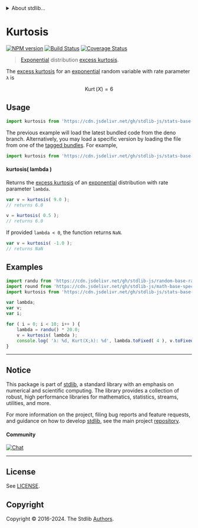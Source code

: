 <!--

@license Apache-2.0

Copyright (c) 2018 The Stdlib Authors.

Licensed under the Apache License, Version 2.0 (the "License");
you may not use this file except in compliance with the License.
You may obtain a copy of the License at

   http://www.apache.org/licenses/LICENSE-2.0

Unless required by applicable law or agreed to in writing, software
distributed under the License is distributed on an "AS IS" BASIS,
WITHOUT WARRANTIES OR CONDITIONS OF ANY KIND, either express or implied.
See the License for the specific language governing permissions and
limitations under the License.

-->


<details>
  <summary>
    About stdlib...
  </summary>
  <p>We believe in a future in which the web is a preferred environment for numerical computation. To help realize this future, we've built stdlib. stdlib is a standard library, with an emphasis on numerical and scientific computation, written in JavaScript (and C) for execution in browsers and in Node.js.</p>
  <p>The library is fully decomposable, being architected in such a way that you can swap out and mix and match APIs and functionality to cater to your exact preferences and use cases.</p>
  <p>When you use stdlib, you can be absolutely certain that you are using the most thorough, rigorous, well-written, studied, documented, tested, measured, and high-quality code out there.</p>
  <p>To join us in bringing numerical computing to the web, get started by checking us out on <a href="https://github.com/stdlib-js/stdlib">GitHub</a>, and please consider <a href="https://opencollective.com/stdlib">financially supporting stdlib</a>. We greatly appreciate your continued support!</p>
</details>

# Kurtosis

[![NPM version][npm-image]][npm-url] [![Build Status][test-image]][test-url] [![Coverage Status][coverage-image]][coverage-url] <!-- [![dependencies][dependencies-image]][dependencies-url] -->

> [Exponential][exponential-distribution] distribution [excess kurtosis][kurtosis].

<!-- Section to include introductory text. Make sure to keep an empty line after the intro `section` element and another before the `/section` close. -->

<section class="intro">

The [excess kurtosis][kurtosis] for an [exponential][exponential-distribution] random variable with rate parameter `λ` is

<!-- <equation class="equation" label="eq:exponential_kurtosis" align="center" raw="\operatorname{Kurt}\left( X \right) = 6" alt="Excess kurtosis for an exponential distribution."> -->

```math
\mathop{\mathrm{Kurt}}\left( X \right) = 6
```

<!-- <div class="equation" align="center" data-raw-text="\operatorname{Kurt}\left( X \right) = 6" data-equation="eq:exponential_kurtosis">
    <img src="https://cdn.jsdelivr.net/gh/stdlib-js/stdlib@51534079fef45e990850102147e8945fb023d1d0/lib/node_modules/@stdlib/stats/base/dists/exponential/kurtosis/docs/img/equation_exponential_kurtosis.svg" alt="Excess kurtosis for an exponential distribution.">
    <br>
</div> -->

<!-- </equation> -->

</section>

<!-- /.intro -->

<!-- Package usage documentation. -->



<section class="usage">

## Usage

```javascript
import kurtosis from 'https://cdn.jsdelivr.net/gh/stdlib-js/stats-base-dists-exponential-kurtosis@deno/mod.js';
```
The previous example will load the latest bundled code from the deno branch. Alternatively, you may load a specific version by loading the file from one of the [tagged bundles](https://github.com/stdlib-js/stats-base-dists-exponential-kurtosis/tags). For example,

```javascript
import kurtosis from 'https://cdn.jsdelivr.net/gh/stdlib-js/stats-base-dists-exponential-kurtosis@v0.2.2-deno/mod.js';
```

#### kurtosis( lambda )

Returns the [excess kurtosis][kurtosis] of an [exponential][exponential-distribution] distribution with rate parameter `lambda`.

```javascript
var v = kurtosis( 9.0 );
// returns 6.0

v = kurtosis( 0.5 );
// returns 6.0
```

If provided `lambda < 0`, the function returns `NaN`.

```javascript
var v = kurtosis( -1.0 );
// returns NaN
```

</section>

<!-- /.usage -->

<!-- Package usage notes. Make sure to keep an empty line after the `section` element and another before the `/section` close. -->

<section class="notes">

</section>

<!-- /.notes -->

<!-- Package usage examples. -->

<section class="examples">

## Examples

<!-- eslint no-undef: "error" -->

```javascript
import randu from 'https://cdn.jsdelivr.net/gh/stdlib-js/random-base-randu@deno/mod.js';
import round from 'https://cdn.jsdelivr.net/gh/stdlib-js/math-base-special-round@deno/mod.js';
import kurtosis from 'https://cdn.jsdelivr.net/gh/stdlib-js/stats-base-dists-exponential-kurtosis@deno/mod.js';

var lambda;
var v;
var i;

for ( i = 0; i < 10; i++ ) {
    lambda = randu() * 20.0;
    v = kurtosis( lambda );
    console.log( 'λ: %d, Kurt(X;λ): %d', lambda.toFixed( 4 ), v.toFixed( 4 ) );
}
```

</section>

<!-- /.examples -->

<!-- Section to include cited references. If references are included, add a horizontal rule *before* the section. Make sure to keep an empty line after the `section` element and another before the `/section` close. -->

<section class="references">

</section>

<!-- /.references -->

<!-- Section for related `stdlib` packages. Do not manually edit this section, as it is automatically populated. -->

<section class="related">

</section>

<!-- /.related -->

<!-- Section for all links. Make sure to keep an empty line after the `section` element and another before the `/section` close. -->


<section class="main-repo" >

* * *

## Notice

This package is part of [stdlib][stdlib], a standard library with an emphasis on numerical and scientific computing. The library provides a collection of robust, high performance libraries for mathematics, statistics, streams, utilities, and more.

For more information on the project, filing bug reports and feature requests, and guidance on how to develop [stdlib][stdlib], see the main project [repository][stdlib].

#### Community

[![Chat][chat-image]][chat-url]

---

## License

See [LICENSE][stdlib-license].


## Copyright

Copyright &copy; 2016-2024. The Stdlib [Authors][stdlib-authors].

</section>

<!-- /.stdlib -->

<!-- Section for all links. Make sure to keep an empty line after the `section` element and another before the `/section` close. -->

<section class="links">

[npm-image]: http://img.shields.io/npm/v/@stdlib/stats-base-dists-exponential-kurtosis.svg
[npm-url]: https://npmjs.org/package/@stdlib/stats-base-dists-exponential-kurtosis

[test-image]: https://github.com/stdlib-js/stats-base-dists-exponential-kurtosis/actions/workflows/test.yml/badge.svg?branch=v0.2.2
[test-url]: https://github.com/stdlib-js/stats-base-dists-exponential-kurtosis/actions/workflows/test.yml?query=branch:v0.2.2

[coverage-image]: https://img.shields.io/codecov/c/github/stdlib-js/stats-base-dists-exponential-kurtosis/main.svg
[coverage-url]: https://codecov.io/github/stdlib-js/stats-base-dists-exponential-kurtosis?branch=main

<!--

[dependencies-image]: https://img.shields.io/david/stdlib-js/stats-base-dists-exponential-kurtosis.svg
[dependencies-url]: https://david-dm.org/stdlib-js/stats-base-dists-exponential-kurtosis/main

-->

[chat-image]: https://img.shields.io/gitter/room/stdlib-js/stdlib.svg
[chat-url]: https://app.gitter.im/#/room/#stdlib-js_stdlib:gitter.im

[stdlib]: https://github.com/stdlib-js/stdlib

[stdlib-authors]: https://github.com/stdlib-js/stdlib/graphs/contributors

[umd]: https://github.com/umdjs/umd
[es-module]: https://developer.mozilla.org/en-US/docs/Web/JavaScript/Guide/Modules

[deno-url]: https://github.com/stdlib-js/stats-base-dists-exponential-kurtosis/tree/deno
[deno-readme]: https://github.com/stdlib-js/stats-base-dists-exponential-kurtosis/blob/deno/README.md
[umd-url]: https://github.com/stdlib-js/stats-base-dists-exponential-kurtosis/tree/umd
[umd-readme]: https://github.com/stdlib-js/stats-base-dists-exponential-kurtosis/blob/umd/README.md
[esm-url]: https://github.com/stdlib-js/stats-base-dists-exponential-kurtosis/tree/esm
[esm-readme]: https://github.com/stdlib-js/stats-base-dists-exponential-kurtosis/blob/esm/README.md
[branches-url]: https://github.com/stdlib-js/stats-base-dists-exponential-kurtosis/blob/main/branches.md

[stdlib-license]: https://raw.githubusercontent.com/stdlib-js/stats-base-dists-exponential-kurtosis/main/LICENSE

[exponential-distribution]: https://en.wikipedia.org/wiki/Exponential_distribution

[kurtosis]: https://en.wikipedia.org/wiki/Kurtosis

</section>

<!-- /.links -->
